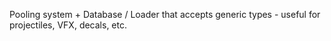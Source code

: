 Pooling system + Database / Loader that accepts generic types - useful for projectiles, VFX, decals, etc.